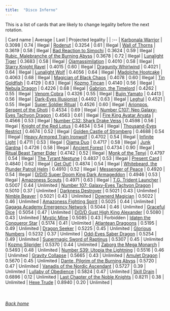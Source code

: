 ```yaml
---
title:  "Disco Inferno"
---
```


This is a list of cards that are likely to change legality before the next rotation.

| Card name | Average | Last | Projected legality |
| :-- |
[Karbonala Warrior](https://db.ygoprodeck.com/card/?search=Karbonala%20Warrior) | 0.3098 | 0.74 | Illegal |
[Rodenut](https://db.ygoprodeck.com/card/?search=Rodenut) | 0.3254 | 0.61 | Illegal |
[Wall of Thorns](https://db.ygoprodeck.com/card/?search=Wall%20of%20Thorns) | 0.3619 | 0.58 | Illegal |
[Bad Reaction to Simochi](https://db.ygoprodeck.com/card/?search=Bad%20Reaction%20to%20Simochi) | 0.3624 | 0.59 | Illegal |
[Rubic, Malebranche of the Burning Abyss](https://db.ygoprodeck.com/card/?search=Rubic,%20Malebranche%20of%20the%20Burning%20Abyss) | 0.3678 | 0.72 | Illegal |
[Lunalight Tiger](https://db.ygoprodeck.com/card/?search=Lunalight%20Tiger) | 0.3683 | 0.58 | Illegal |
[Ojamassimilation](https://db.ygoprodeck.com/card/?search=Ojamassimilation) | 0.4010 | 0.58 | Illegal |
[Starry Knight Rayel](https://db.ygoprodeck.com/card/?search=Starry%20Knight%20Rayel) | 0.4015 | 0.60 | Illegal |
[Dragunity Whirlwind](https://db.ygoprodeck.com/card/?search=Dragunity%20Whirlwind) | 0.4021 | 0.64 | Illegal |
[Lunalight Wolf](https://db.ygoprodeck.com/card/?search=Lunalight%20Wolf) | 0.4056 | 0.64 | Illegal |
[Madolche Hootcake](https://db.ygoprodeck.com/card/?search=Madolche%20Hootcake) | 0.4063 | 0.68 | Illegal |
[Magician of Black Chaos](https://db.ygoprodeck.com/card/?search=Magician%20of%20Black%20Chaos) | 0.4078 | 0.60 | Illegal |
[Tin Goldfish](https://db.ygoprodeck.com/card/?search=Tin%20Goldfish) | 0.4129 | 0.63 | Illegal |
[Kozmo Tincan](https://db.ygoprodeck.com/card/?search=Kozmo%20Tincan) | 0.4140 | 0.56 | Illegal |
[Nebula Dragon](https://db.ygoprodeck.com/card/?search=Nebula%20Dragon) | 0.4226 | 0.68 | Illegal |
[Gabrion, the Timelord](https://db.ygoprodeck.com/card/?search=Gabrion,%20the%20Timelord) | 0.4262 | 0.55 | Illegal |
[Venom Cobra](https://db.ygoprodeck.com/card/?search=Venom%20Cobra) | 0.4326 | 0.55 | Illegal |
[Bujin Yamato](https://db.ygoprodeck.com/card/?search=Bujin%20Yamato) | 0.4413 | 0.56 | Illegal |
[Dark-Eyes Illusionist](https://db.ygoprodeck.com/card/?search=Dark-Eyes%20Illusionist) | 0.4492 | 0.63 | Illegal |
[Leghul](https://db.ygoprodeck.com/card/?search=Leghul) | 0.4521 | 0.55 | Illegal |
[Super Soldier Ritual](https://db.ygoprodeck.com/card/?search=Super%20Soldier%20Ritual) | 0.4526 | 0.60 | Illegal |
[Arionpos, Serpent of the Ghoti](https://db.ygoprodeck.com/card/?search=Arionpos,%20Serpent%20of%20the%20Ghoti) | 0.4534 | 0.69 | Illegal |
[Number C107: Neo Galaxy-Eyes Tachyon Dragon](https://db.ygoprodeck.com/card/?search=Number%20C107:%20Neo%20Galaxy-Eyes%20Tachyon%20Dragon) | 0.4563 | 0.61 | Illegal |
[Fire King Avatar Arvata](https://db.ygoprodeck.com/card/?search=Fire%20King%20Avatar%20Arvata) | 0.4566 | 0.53 | Illegal |
[Number C32: Shark Drake Veiss](https://db.ygoprodeck.com/card/?search=Number%20C32:%20Shark%20Drake%20Veiss) | 0.4598 | 0.56 | Illegal |
[Knight of the Red Lotus](https://db.ygoprodeck.com/card/?search=Knight%20of%20the%20Red%20Lotus) | 0.4634 | 0.54 | Illegal |
[Thousand-Eyes Restrict](https://db.ygoprodeck.com/card/?search=Thousand-Eyes%20Restrict) | 0.4674 | 0.52 | Illegal |
[Golden Castle of Stromberg](https://db.ygoprodeck.com/card/?search=Golden%20Castle%20of%20Stromberg) | 0.4688 | 0.54 | Illegal |
[Heavy Armored Train Ironwolf](https://db.ygoprodeck.com/card/?search=Heavy%20Armored%20Train%20Ironwolf) | 0.4702 | 0.54 | Illegal |
[Infinite Light](https://db.ygoprodeck.com/card/?search=Infinite%20Light) | 0.4711 | 0.53 | Illegal |
[Ojama Duo](https://db.ygoprodeck.com/card/?search=Ojama%20Duo) | 0.4717 | 0.58 | Illegal |
[Junk Gardna](https://db.ygoprodeck.com/card/?search=Junk%20Gardna) | 0.4726 | 0.58 | Illegal |
[Ancient Forest](https://db.ygoprodeck.com/card/?search=Ancient%20Forest) | 0.4734 | 0.90 | Illegal |
[Ritual Beast Tamer Elder](https://db.ygoprodeck.com/card/?search=Ritual%20Beast%20Tamer%20Elder) | 0.4742 | 0.52 | Illegal |
[Monk of the Tenyi](https://db.ygoprodeck.com/card/?search=Monk%20of%20the%20Tenyi) | 0.4797 | 0.54 | Illegal |
[The Tyrant Neptune](https://db.ygoprodeck.com/card/?search=The%20Tyrant%20Neptune) | 0.4837 | 0.53 | Illegal |
[Present Card](https://db.ygoprodeck.com/card/?search=Present%20Card) | 0.4840 | 0.62 | Illegal |
[Get Out!](https://db.ygoprodeck.com/card/?search=Get%20Out!) | 0.4874 | 0.54 | Illegal |
[Whitebeard, the Plunder Patroll Helm](https://db.ygoprodeck.com/card/?search=Whitebeard,%20the%20Plunder%20Patroll%20Helm) | 0.4910 | 0.52 | Illegal |
[Messenger of Peace](https://db.ygoprodeck.com/card/?search=Messenger%20of%20Peace) | 0.4920 | 0.54 | Illegal |
[D/D/D Super Doom King Dark Armageddon](https://db.ygoprodeck.com/card/?search=D/D/D%20Super%20Doom%20King%20Dark%20Armageddon) | 0.4946 | 0.53 | Illegal |
[Amazoness Scouts](https://db.ygoprodeck.com/card/?search=Amazoness%20Scouts) | 0.4971 | 0.63 | Illegal |
[T.G. Trident Launcher](https://db.ygoprodeck.com/card/?search=T.G.%20Trident%20Launcher) | 0.5007 | 0.44 | Unlimited |
[Number 107: Galaxy-Eyes Tachyon Dragon](https://db.ygoprodeck.com/card/?search=Number%20107:%20Galaxy-Eyes%20Tachyon%20Dragon) | 0.5010 | 0.37 | Unlimited |
[Darkness Destroyer](https://db.ygoprodeck.com/card/?search=Darkness%20Destroyer) | 0.5021 | 0.43 | Unlimited |
[Nimble Beaver](https://db.ygoprodeck.com/card/?search=Nimble%20Beaver) | 0.5021 | 0.43 | Unlimited |
[Downerd Magician](https://db.ygoprodeck.com/card/?search=Downerd%20Magician) | 0.5022 | 0.46 | Unlimited |
[Amazoness Fighting Spirit](https://db.ygoprodeck.com/card/?search=Amazoness%20Fighting%20Spirit) | 0.5025 | 0.44 | Unlimited |
[Gagaga Academy Emergency Network](https://db.ygoprodeck.com/card/?search=Gagaga%20Academy%20Emergency%20Network) | 0.5044 | 0.46 | Unlimited |
[Graceful Dice](https://db.ygoprodeck.com/card/?search=Graceful%20Dice) | 0.5054 | 0.47 | Unlimited |
[D/D/D Gust High King Alexander](https://db.ygoprodeck.com/card/?search=D/D/D%20Gust%20High%20King%20Alexander) | 0.5080 | 0.43 | Unlimited |
[Mystic Mine](https://db.ygoprodeck.com/card/?search=Mystic%20Mine) | 0.5085 | 0.43 | Forbidden |
[Idaten the Conqueror Star](https://db.ygoprodeck.com/card/?search=Idaten%20the%20Conqueror%20Star) | 0.5174 | 0.41 | Unlimited |
[Atlantean Dragoons](https://db.ygoprodeck.com/card/?search=Atlantean%20Dragoons) | 0.5195 | 0.49 | Unlimited |
[Dragon Seeker](https://db.ygoprodeck.com/card/?search=Dragon%20Seeker) | 0.5225 | 0.45 | Unlimited |
[Glorious Numbers](https://db.ygoprodeck.com/card/?search=Glorious%20Numbers) | 0.5232 | 0.37 | Unlimited |
[Odd-Eyes Saber Dragon](https://db.ygoprodeck.com/card/?search=Odd-Eyes%20Saber%20Dragon) | 0.5254 | 0.49 | Unlimited |
[Supermagic Sword of Raptinus](https://db.ygoprodeck.com/card/?search=Supermagic%20Sword%20of%20Raptinus) | 0.5307 | 0.45 | Unlimited |
[Kozmo Sliprider](https://db.ygoprodeck.com/card/?search=Kozmo%20Sliprider) | 0.5370 | 0.44 | Unlimited |
[Zaborg the Mega Monarch](https://db.ygoprodeck.com/card/?search=Zaborg%20the%20Mega%20Monarch) | 0.5493 | 0.48 | Unlimited |
[Number S39: Utopia the Lightning](https://db.ygoprodeck.com/card/?search=Number%20S39:%20Utopia%20the%20Lightning) | 0.5516 | 0.46 | Unlimited |
[Gravity Collapse](https://db.ygoprodeck.com/card/?search=Gravity%20Collapse) | 0.5665 | 0.43 | Unlimited |
[Amulet Dragon](https://db.ygoprodeck.com/card/?search=Amulet%20Dragon) | 0.5670 | 0.45 | Unlimited |
[Dante, Pilgrim of the Burning Abyss](https://db.ygoprodeck.com/card/?search=Dante,%20Pilgrim%20of%20the%20Burning%20Abyss) | 0.5720 | 0.47 | Unlimited |
[Vanadis of the Nordic Ascendant](https://db.ygoprodeck.com/card/?search=Vanadis%20of%20the%20Nordic%20Ascendant) | 0.5727 | 0.39 | Unlimited |
[Lullaby of Obedience](https://db.ygoprodeck.com/card/?search=Lullaby%20of%20Obedience) | 0.5824 | 0.47 | Unlimited |
[Skill Drain](https://db.ygoprodeck.com/card/?search=Skill%20Drain) | 0.6896 | 0.12 | Unlimited |
[Last Chapter of the Noble Knights](https://db.ygoprodeck.com/card/?search=Last%20Chapter%20of%20the%20Noble%20Knights) | 0.8211 | 0.38 | Unlimited |
[Hexe Trude](https://db.ygoprodeck.com/card/?search=Hexe%20Trude) | 0.8940 | 0.20 | Unlimited |

<br>

###### [Back home](index)
